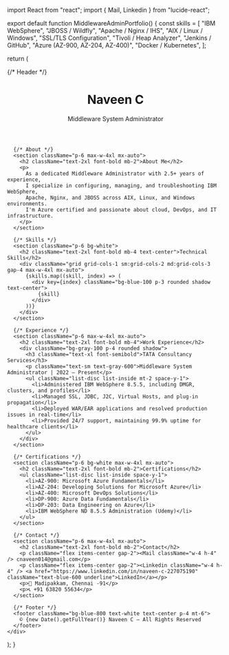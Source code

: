 import React from "react";
import { Mail, Linkedin } from "lucide-react";

export default function MiddlewareAdminPortfolio() {
  const skills = [
    "IBM WebSphere",
    "JBOSS / Wildfly",
    "Apache / Nginx / IHS",
    "AIX / Linux / Windows",
    "SSL/TLS Configuration",
    "Tivoli / Heap Analyzer",
    "Jenkins / GitHub",
    "Azure (AZ-900, AZ-204, AZ-400)",
    "Docker / Kubernetes",
  ];

  return (
    <div className="min-h-screen bg-gray-50 text-gray-800 font-sans">
      {/* Header */}
      <header className="bg-blue-800 text-white p-6 text-center shadow-md">
        <h1 className="text-4xl font-bold">Naveen C</h1>
        <p className="text-xl mt-2">Middleware System Administrator</p>
      </header>

      {/* About */}
      <section className="p-6 max-w-4xl mx-auto">
        <h2 className="text-2xl font-bold mb-2">About Me</h2>
        <p>
          As a dedicated Middleware Administrator with 2.5+ years of experience,
          I specialize in configuring, managing, and troubleshooting IBM WebSphere,
          Apache, Nginx, and JBOSS across AIX, Linux, and Windows environments.
          I'm Azure certified and passionate about cloud, DevOps, and IT infrastructure.
        </p>
      </section>

      {/* Skills */}
      <section className="p-6 bg-white">
        <h2 className="text-2xl font-bold mb-4 text-center">Technical Skills</h2>
        <div className="grid grid-cols-1 sm:grid-cols-2 md:grid-cols-3 gap-4 max-w-4xl mx-auto">
          {skills.map((skill, index) => (
            <div key={index} className="bg-blue-100 p-3 rounded shadow text-center">
              {skill}
            </div>
          ))}
        </div>
      </section>

      {/* Experience */}
      <section className="p-6 max-w-4xl mx-auto">
        <h2 className="text-2xl font-bold mb-4">Work Experience</h2>
        <div className="bg-gray-100 p-4 rounded shadow">
          <h3 className="text-xl font-semibold">TATA Consultancy Services</h3>
          <p className="text-sm text-gray-600">Middleware System Administrator | 2022 – Present</p>
          <ul className="list-disc list-inside mt-2 space-y-1">
            <li>Administered IBM WebSphere 8.5.5, including DMGR, clusters, and profiles</li>
            <li>Managed SSL, JDBC, J2C, Virtual Hosts, and plug-in propagation</li>
            <li>Deployed WAR/EAR applications and resolved production issues in real-time</li>
            <li>Provided 24/7 support, maintaining 99.9% uptime for healthcare clients</li>
          </ul>
        </div>
      </section>

      {/* Certifications */}
      <section className="p-6 bg-white max-w-4xl mx-auto">
        <h2 className="text-2xl font-bold mb-2">Certifications</h2>
        <ul className="list-disc list-inside space-y-1">
          <li>AZ-900: Microsoft Azure Fundamentals</li>
          <li>AZ-204: Developing Solutions for Microsoft Azure</li>
          <li>AZ-400: Microsoft DevOps Solutions</li>
          <li>DP-900: Azure Data Fundamentals</li>
          <li>DP-203: Data Engineering on Azure</li>
          <li>IBM WebSphere ND 8.5.5 Administration (Udemy)</li>
        </ul>
      </section>

      {/* Contact */}
      <section className="p-6 max-w-4xl mx-auto">
        <h2 className="text-2xl font-bold mb-2">Contact</h2>
        <p className="flex items-center gap-2"><Mail className="w-4 h-4" /> cnaveen014@gmail.com</p>
        <p className="flex items-center gap-2"><Linkedin className="w-4 h-4" /> <a href="https://www.linkedin.com/in/naveen-c-227075190" className="text-blue-600 underline">LinkedIn</a></p>
        <p>📍 Madipakkam, Chennai -91</p>
        <p>📞 +91 63820 55634</p>
      </section>

      {/* Footer */}
      <footer className="bg-blue-800 text-white text-center p-4 mt-6">
        © {new Date().getFullYear()} Naveen C — All Rights Reserved
      </footer>
    </div>
  );
}
